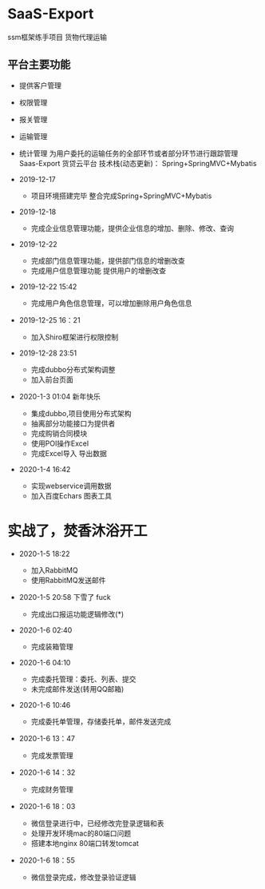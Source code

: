 # SaaS-Export
ssm框架练手项目 货物代理运输 
## 平台主要功能
* 提供客户管理
* 权限管理
* 报关管理
* 运输管理
* 统计管理
为用户委托的运输任务的全部环节或者部分环节进行跟踪管理
Saas-Export 货贷云平台
技术栈(动态更新)：
Spring+SpringMVC+Mybatis

* 2019-12-17
    * 项目环境搭建完毕 整合完成Spring+SpringMVC+Mybatis

* 2019-12-18
    * 完成企业信息管理功能，提供企业信息的增加、删除、修改、查询
    
* 2019-12-22
    * 完成部门信息管理功能，提供部门信息的增删改查
    * 完成用户信息管理功能 提供用户的增删改查
    
    
* 2019-12-22 15:42
    * 完成用户角色信息管理，可以增加删除用户角色信息
    
* 2019-12-25 16：21
    * 加入Shiro框架进行权限控制
    
* 2019-12-28 23:51 
    * 完成dubbo分布式架构调整
    * 加入前台页面
    
* 2020-1-3 01:04 新年快乐
    * 集成dubbo,项目使用分布式架构
    * 抽离部分功能接口为提供者
    * 完成购销合同模块
    * 使用POI操作Excel
    * 完成Excel导入 导出数据
    
* 2020-1-4 16:42
    * 实现webservice调用数据
    * 加入百度Echars 图表工具

# 实战了，焚香沐浴开工    
* 2020-1-5 18:22

    * 加入RabbitMQ
    * 使用RabbitMQ发送邮件
* 2020-1-5 20:58 下雪了 fuck
    * 完成出口报运功能逻辑修改(*)
    
* 2020-1-6 02:40
    * 完成装箱管理
    
* 2020-1-6 04:10
    * 完成委托管理：委托、列表、提交
    * 未完成邮件发送(转用QQ邮箱)
    
* 2020-1-6 10:46
    * 完成委托单管理，存储委托单，邮件发送完成
    
* 2020-1-6 13：47
    * 完成发票管理
* 2020-1-6 14：32
    * 完成财务管理
  
* 2020-1-6 18：03
    * 微信登录进行中，已经修改完登录逻辑和表
    * 处理开发环境mac的80端口问题
    * 搭建本地nginx 80端口转发tomcat 
    
* 2020-1-6 18：55 
    * 微信登录完成，修改登录验证逻辑